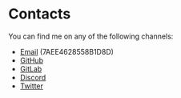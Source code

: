 # Contacts

You can find me on any of the following channels:

- [Email](mailto:x0rw3ll@gmail.com) (7AEE4628558B1D8D)
- [GitHub](https://github.com/X0RW3LL)
- [GitLab](https://gitlab.com/X0RW3LL)
- [Discord](https://discord.com/users/689420748481495214)
- [Twitter](https://twitter.com/@X0RW3LL)
